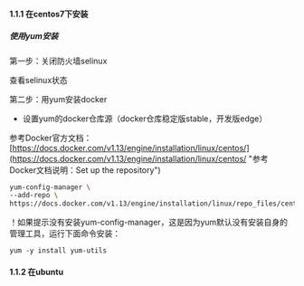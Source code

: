 #### 1.1.1 在centos7下安装

##### 使用yum安装

第一步：关闭防火墙selinux

查看selinux状态

第二步：用yum安装docker

* 设置yum的docker仓库源（docker仓库稳定版stable，开发版edge）

参考Docker官方文档：[https://docs.docker.com/v1.13/engine/installation/linux/centos/](https://docs.docker.com/v1.13/engine/installation/linux/centos/ "参考Docker文档说明：Set up the repository")

```bash
yum-config-manager \
--add-repo \
https://docs.docker.com/v1.13/engine/installation/linux/repo_files/centos/docker.repoyum-config-manager
```

！如果提示没有安装yum-config-manager，这是因为yum默认没有安装自身的管理工具，运行下面命令安装：

```
yum -y install yum-utils
```

#### 1.1.2 在ubuntu



